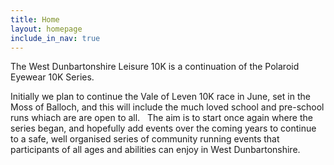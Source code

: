```yaml
---
title: Home
layout: homepage
include_in_nav: true
---
```

The West Dunbartonshire Leisure 10K is a continuation of the Polaroid Eyewear 10K Series.

Initially we plan to continue the Vale of Leven 10K race in June, set in the Moss of Balloch, and this will include the much loved school and pre-school runs whiach are are open to all.   The aim is to start once again where the series began, and hopefully add events over the coming years to continue to a safe, well organised series of community running events that participants of all ages and abilities can enjoy in West Dunbartonshire.